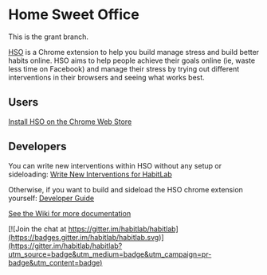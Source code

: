 # Home Sweet Office

This is the grant branch.

[HSO](link?) is a Chrome extension to help you build manage stress and build better habits online. HSO aims to help people achieve their goals online (ie, waste less time on Facebook) and manage their stress by trying out different interventions in their browsers and seeing what works best.

## Users

[Install HSO on the Chrome Web Store](link?)

## Developers

You can write new interventions within HSO without any setup or sideloading: [Write New Interventions for HabitLab](https://habitlab.github.io/devdocs)

Otherwise, if you want to build and sideload the HSO chrome extension yourself: [Developer Guide](https://github.com/habitlab/habitlab/wiki/Developer-Guide)

[See the Wiki for more documentation](https://github.com/habitlab/habitlab/wiki)

[![Join the chat at https://gitter.im/habitlab/habitlab](https://badges.gitter.im/habitlab/habitlab.svg)](https://gitter.im/habitlab/habitlab?utm_source=badge&utm_medium=badge&utm_campaign=pr-badge&utm_content=badge)

